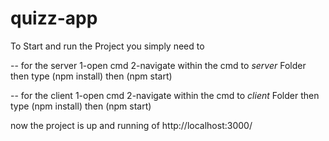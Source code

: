 # quizz-app
To Start and run the Project you simply need to 

-- for the server
1-open cmd
2-navigate within the cmd to *server* Folder then type (npm install) then (npm start)

-- for the client
1-open cmd
2-navigate within the cmd to *client* Folder then type (npm install) then (npm start)

now the project is up and running of http://localhost:3000/
